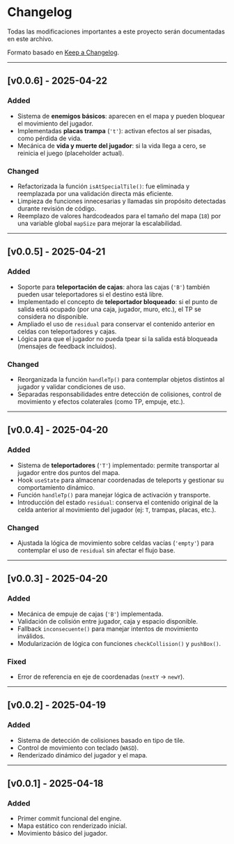 # Changelog

Todas las modificaciones importantes a este proyecto serán documentadas en este archivo.

Formato basado en [Keep a Changelog](https://keepachangelog.com/en/1.0.0/).

---

## [v0.0.6] - 2025-04-22

### Added
- Sistema de **enemigos básicos**: aparecen en el mapa y pueden bloquear el movimiento del jugador.
- Implementadas **placas trampa** (`'t'`): activan efectos al ser pisadas, como pérdida de vida.
- Mecánica de **vida y muerte del jugador**: si la vida llega a cero, se reinicia el juego (placeholder actual).

### Changed
- Refactorizada la función `isAtSpecialTile()`: fue eliminada y reemplazada por una validación directa más eficiente.
- Limpieza de funciones innecesarias y llamadas sin propósito detectadas durante revisión de código.
- Reemplazo de valores hardcodeados para el tamaño del mapa (`18`) por una variable global `mapSize` para mejorar la escalabilidad.

---

## [v0.0.5] - 2025-04-21

### Added
- Soporte para **teleportación de cajas**: ahora las cajas (`'B'`) también pueden usar teleportadores si el destino está libre.
- Implementado el concepto de **teleportador bloqueado**: si el punto de salida está ocupado (por una caja, jugador, muro, etc.), el TP se considera no disponible.
- Ampliado el uso de `residual` para conservar el contenido anterior en celdas con teleportadores y cajas.
- Lógica para que el jugador no pueda tpear si la salida está bloqueada (mensajes de feedback incluidos).

### Changed
- Reorganizada la función `handleTp()` para contemplar objetos distintos al jugador y validar condiciones de uso.
- Separadas responsabilidades entre detección de colisiones, control de movimiento y efectos colaterales (como TP, empuje, etc.).

---

## [v0.0.4] - 2025-04-20

### Added
- Sistema de **teleportadores** (`'T'`) implementado: permite transportar al jugador entre dos puntos del mapa.
- Hook `useState` para almacenar coordenadas de teleports y gestionar su comportamiento dinámico.
- Función `handleTp()` para manejar lógica de activación y transporte.
- Introducción del estado `residual`: conserva el contenido original de la celda anterior al movimiento del jugador (ej: `T`, trampas, placas, etc.).

### Changed
- Ajustada la lógica de movimiento sobre celdas vacías (`'empty'`) para contemplar el uso de `residual` sin afectar el flujo base.

---

## [v0.0.3] - 2025-04-20

### Added
- Mecánica de empuje de cajas (`'B'`) implementada.
- Validación de colisión entre jugador, caja y espacio disponible.
- Fallback `inconsecuente()` para manejar intentos de movimiento inválidos.
- Modularización de lógica con funciones `checkCollision()` y `pushBox()`.

### Fixed
- Error de referencia en eje de coordenadas (`nextY` → `newY`).

---

## [v0.0.2] - 2025-04-19

### Added
- Sistema de detección de colisiones basado en tipo de tile.
- Control de movimiento con teclado (`WASD`).
- Renderizado dinámico del jugador y el mapa.

---

## [v0.0.1] - 2025-04-18

### Added
- Primer commit funcional del engine.
- Mapa estático con renderizado inicial.
- Movimiento básico del jugador.